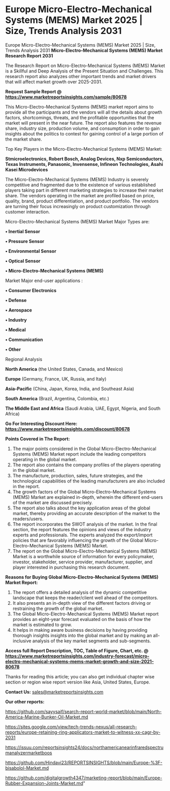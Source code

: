 # Europe Micro-Electro-Mechanical Systems (MEMS) Market 2025 | Size, Trends Analysis 2031
Europe Micro-Electro-Mechanical Systems (MEMS) Market 2025 | Size, Trends Analysis 2031
<strong>Micro-Electro-Mechanical Systems (MEMS) Market Research Report 2031</strong>

The Research Report on Micro-Electro-Mechanical Systems (MEMS) Market is a Skillful and Deep Analysis of the Present Situation and Challenges. This research report also analyzes other important trends and market drivers that will affect market growth over 2025-2031.

<strong>Request Sample Report @ <a href=https://www.marketreportsinsights.com/sample/80678>https://www.marketreportsinsights.com/sample/80678</a></strong>

This Micro-Electro-Mechanical Systems (MEMS) market report aims to provide all the participants and the vendors will all the details about growth factors, shortcomings, threats, and the profitable opportunities that the market will present in the near future. The report also features the revenue share, industry size, production volume, and consumption in order to gain insights about the politics to contest for gaining control of a large portion of the market share.

Top Key Players in the Micro-Electro-Mechanical Systems (MEMS) Market:

<strong>Stmicroelectronics, Robert Bosch, Analog Devices, Nxp Semiconductors, Texas Instruments, Panasonic, Invensense, Infineon Technologies, Asahi Kasei Microdevices</strong>

The Micro-Electro-Mechanical Systems (MEMS) Industry is severely competitive and fragmented due to the existence of various established players taking part in different marketing strategies to increase their market share. The vendors operating in the market are profiled based on price, quality, brand, product differentiation, and product portfolio. The vendors are turning their focus increasingly on product customization through customer interaction.

Micro-Electro-Mechanical Systems (MEMS) Market Major Types are:

<strong>• Inertial Sensor

• Pressure Sensor

• Environmental Sensor

• Optical Sensor

• Micro-Electro-Mechanical Systems (MEMS)</strong>

Market Major end-user applications :

<strong>• Consumer Electronics

• Defense

• Aerospace

• Industry

• Medical

• Communication

• Other</strong>

Regional Analysis

</u><strong><b>North America</b></strong> (the United States, Canada, and Mexico)

<strong><b>Europe </b></strong>(Germany, France, UK, Russia, and Italy)

<strong><b>Asia-Pacific</b></strong> (China, Japan, Korea, India, and Southeast Asia)

<strong><b>South America</b></strong> (Brazil, Argentina, Colombia, etc.)

<strong><b>The Middle East and Africa</b></strong> (Saudi Arabia, UAE, Egypt, Nigeria, and South Africa)

<strong>Go For Interesting Discount Here: <a href=https://www.marketreportsinsights.com/discount/80678>https://www.marketreportsinsights.com/discount/80678</a></strong>

<strong>Points Covered in The Report:</strong>
<ol>
  <li>The major points considered in the Global Micro-Electro-Mechanical Systems (MEMS) Market report include the leading competitors operating in the global market.</li>
  <li>The report also contains the company profiles of the players operating in the global market.</li>
  <li>The manufacture, production, sales, future strategies, and the technological capabilities of the leading manufacturers are also included in the report.</li>
  <li>The growth factors of the Global Micro-Electro-Mechanical Systems (MEMS) Market are explained in-depth, wherein the different end-users of the market are discussed precisely.</li>
  <li>The report also talks about the key application areas of the global market, thereby providing an accurate description of the market to the readers/users.</li>
  <li>The report incorporates the SWOT analysis of the market. In the final section, the report features the opinions and views of the industry experts and professionals. The experts analyzed the export/import policies that are favorably influencing the growth of the Global Micro-Electro-Mechanical Systems (MEMS) Market.</li>
  <li>The report on the Global Micro-Electro-Mechanical Systems (MEMS) Market is a worthwhile source of information for every policymaker, investor, stakeholder, service provider, manufacturer, supplier, and player interested in purchasing this research document.</li>
</ol>
<strong>Reasons for Buying Global Micro-Electro-Mechanical Systems (MEMS) Market Report:</strong>

<ol>
  <li>The report offers a detailed analysis of the dynamic competitive landscape that keeps the reader/client well ahead of the competitors.</li>
  <li>It also presents an in-depth view of the different factors driving or restraining the growth of the global market.</li>
  <li>The Global Micro-Electro-Mechanical Systems (MEMS) Market report provides an eight-year forecast evaluated on the basis of how the market is estimated to grow.</li>
  <li>It helps in making aware business decisions by having providing thorough insights insights into the global market and by making an all-inclusive analysis of the key market segments and sub-segments.</li>
</ol>
<strong>Access full Report Description, TOC, Table of Figure, Chart, etc. @ <a href=https://www.marketreportsinsights.com/industry-forecast/micro-electro-mechanical-systems-mems-market-growth-and-size-2021-80678>https://www.marketreportsinsights.com/industry-forecast/micro-electro-mechanical-systems-mems-market-growth-and-size-2021-80678</a></strong>


Thanks for reading this article; you can also get individual chapter wise section or region wise report version like Asia, United States, Europe.

<strong>Contact Us:</strong>
sales@marketreportsinsights.com

<strong>Our other reports:</strong>

<a href=https://github.com/sayysaif/search-report-world-market/blob/main/North-America-Marine-Bunker-Oil-Market.md>https://github.com/sayysaif/search-report-world-market/blob/main/North-America-Marine-Bunker-Oil-Market.md</a>

<a href=https://sites.google.com/view/tech-trends-nexus/all-research-reports/europe-retaining-ring-applicators-market-to-witness-xx-cagr-by-2031>https://sites.google.com/view/tech-trends-nexus/all-research-reports/europe-retaining-ring-applicators-market-to-witness-xx-cagr-by-2031</a>

<a href=https://issuu.com/reportsinsights24/docs/northamericanearinfraredspectrumanalyzermarketboos>https://issuu.com/reportsinsights24/docs/northamericanearinfraredspectrumanalyzermarketboos</a>

<a href=https://github.com/Hindavi23/REPORTSINSIGHTS/blob/main/Europe-%3F-bisabolol-Market.md>https://github.com/Hindavi23/REPORTSINSIGHTS/blob/main/Europe-%3F-bisabolol-Market.md</a>

<a href=https://github.com/digitalgrowth4347/marketing-report/blob/main/Europe-Rubber-Expansion-Joints-Market.md>https://github.com/digitalgrowth4347/marketing-report/blob/main/Europe-Rubber-Expansion-Joints-Market.md</a>"
